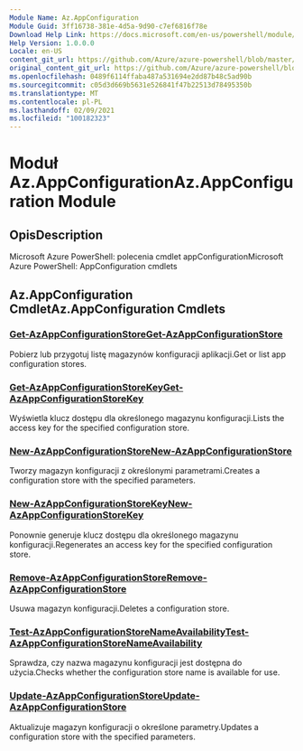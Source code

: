 ```yaml
---
Module Name: Az.AppConfiguration
Module Guid: 3ff16738-381e-4d5a-9d90-c7ef6816f78e
Download Help Link: https://docs.microsoft.com/en-us/powershell/module/az.appconfiguration
Help Version: 1.0.0.0
Locale: en-US
content_git_url: https://github.com/Azure/azure-powershell/blob/master/src/AppConfiguration/help/Az.AppConfiguration.md
original_content_git_url: https://github.com/Azure/azure-powershell/blob/master/src/AppConfiguration/help/Az.AppConfiguration.md
ms.openlocfilehash: 0489f6114ffaba487a531694e2dd87b48c5ad90b
ms.sourcegitcommit: c05d3d669b5631e526841f47b22513d78495350b
ms.translationtype: MT
ms.contentlocale: pl-PL
ms.lasthandoff: 02/09/2021
ms.locfileid: "100182323"
---
```

# <span data-ttu-id="53b51-101">Moduł Az.AppConfiguration</span><span class="sxs-lookup"><span data-stu-id="53b51-101">Az.AppConfiguration Module</span></span>
## <span data-ttu-id="53b51-102">Opis</span><span class="sxs-lookup"><span data-stu-id="53b51-102">Description</span></span>
<span data-ttu-id="53b51-103">Microsoft Azure PowerShell: polecenia cmdlet appConfiguration</span><span class="sxs-lookup"><span data-stu-id="53b51-103">Microsoft Azure PowerShell: AppConfiguration cmdlets</span></span>

## <span data-ttu-id="53b51-104">Az.AppConfiguration Cmdlet</span><span class="sxs-lookup"><span data-stu-id="53b51-104">Az.AppConfiguration Cmdlets</span></span>
### [<span data-ttu-id="53b51-105">Get-AzAppConfigurationStore</span><span class="sxs-lookup"><span data-stu-id="53b51-105">Get-AzAppConfigurationStore</span></span>](Get-AzAppConfigurationStore.md)
<span data-ttu-id="53b51-106">Pobierz lub przygotuj listę magazynów konfiguracji aplikacji.</span><span class="sxs-lookup"><span data-stu-id="53b51-106">Get or list app configuration stores.</span></span>

### [<span data-ttu-id="53b51-107">Get-AzAppConfigurationStoreKey</span><span class="sxs-lookup"><span data-stu-id="53b51-107">Get-AzAppConfigurationStoreKey</span></span>](Get-AzAppConfigurationStoreKey.md)
<span data-ttu-id="53b51-108">Wyświetla klucz dostępu dla określonego magazynu konfiguracji.</span><span class="sxs-lookup"><span data-stu-id="53b51-108">Lists the access key for the specified configuration store.</span></span>

### [<span data-ttu-id="53b51-109">New-AzAppConfigurationStore</span><span class="sxs-lookup"><span data-stu-id="53b51-109">New-AzAppConfigurationStore</span></span>](New-AzAppConfigurationStore.md)
<span data-ttu-id="53b51-110">Tworzy magazyn konfiguracji z określonymi parametrami.</span><span class="sxs-lookup"><span data-stu-id="53b51-110">Creates a configuration store with the specified parameters.</span></span>

### [<span data-ttu-id="53b51-111">New-AzAppConfigurationStoreKey</span><span class="sxs-lookup"><span data-stu-id="53b51-111">New-AzAppConfigurationStoreKey</span></span>](New-AzAppConfigurationStoreKey.md)
<span data-ttu-id="53b51-112">Ponownie generuje klucz dostępu dla określonego magazynu konfiguracji.</span><span class="sxs-lookup"><span data-stu-id="53b51-112">Regenerates an access key for the specified configuration store.</span></span>

### [<span data-ttu-id="53b51-113">Remove-AzAppConfigurationStore</span><span class="sxs-lookup"><span data-stu-id="53b51-113">Remove-AzAppConfigurationStore</span></span>](Remove-AzAppConfigurationStore.md)
<span data-ttu-id="53b51-114">Usuwa magazyn konfiguracji.</span><span class="sxs-lookup"><span data-stu-id="53b51-114">Deletes a configuration store.</span></span>

### [<span data-ttu-id="53b51-115">Test-AzAppConfigurationStoreNameAvailability</span><span class="sxs-lookup"><span data-stu-id="53b51-115">Test-AzAppConfigurationStoreNameAvailability</span></span>](Test-AzAppConfigurationStoreNameAvailability.md)
<span data-ttu-id="53b51-116">Sprawdza, czy nazwa magazynu konfiguracji jest dostępna do użycia.</span><span class="sxs-lookup"><span data-stu-id="53b51-116">Checks whether the configuration store name is available for use.</span></span>

### [<span data-ttu-id="53b51-117">Update-AzAppConfigurationStore</span><span class="sxs-lookup"><span data-stu-id="53b51-117">Update-AzAppConfigurationStore</span></span>](Update-AzAppConfigurationStore.md)
<span data-ttu-id="53b51-118">Aktualizuje magazyn konfiguracji o określone parametry.</span><span class="sxs-lookup"><span data-stu-id="53b51-118">Updates a configuration store with the specified parameters.</span></span>

